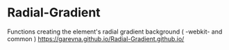 # Radial-Gradient
Functions creating the element's radial gradient background (  -webkit- and common )
https://garevna.github.io/Radial-Gradient.github.io/
